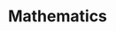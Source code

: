 ---
title: Mathematics
description: Things related to mathematics
image: E8Petrie.svg
weight: -90

# Badge style
style:
    background: "#588edfff"
    color: "#fff"
---